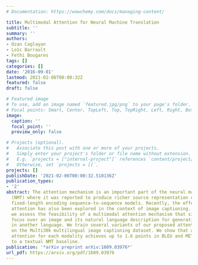 ```yaml
---
# Documentation: https://wowchemy.com/docs/managing-content/

title: Multimodal Attention for Neural Machine Translation
subtitle: ''
summary: ''
authors:
- Ozan Caglayan
- Loı̈c Barrault
- Fethi Bougares
tags: []
categories: []
date: '2016-09-01'
lastmod: 2021-02-06T00:00:32Z
featured: false
draft: false

# Featured image
# To use, add an image named `featured.jpg/png` to your page's folder.
# Focal points: Smart, Center, TopLeft, Top, TopRight, Left, Right, BottomLeft, Bottom, BottomRight.
image:
  caption: ''
  focal_point: ''
  preview_only: false

# Projects (optional).
#   Associate this post with one or more of your projects.
#   Simply enter your project's folder or file name without extension.
#   E.g. `projects = ["internal-project"]` references `content/project/deep-learning/index.md`.
#   Otherwise, set `projects = []`.
projects: []
publishDate: '2021-02-06T00:00:32.510136Z'
publication_types:
- '2'
abstract: The attention mechanism is an important part of the neural machine translation
  (NMT) where it was reported to produce richer source representation compared to
  fixed-length encoding sequence-to-sequence models. Recently, the effectiveness of
  attention has also been explored in the context of image captioning. In this work,
  we assess the feasibility of a multimodal attention mechanism that simultaneously
  focus over an image and its natural language description for generating a description
  in another language. We train several variants of our proposed attention mechanism
  on the Multi30k multilingual image captioning dataset. We show that a dedicated
  attention for each modality achieves up to 1.6 points in BLEU and METEOR compared
  to a textual NMT baseline.
publication: '*arXiv preprint arXiv:1609.03976*'
url_pdf: https://arxiv.org/pdf/1609.03976
---
```

